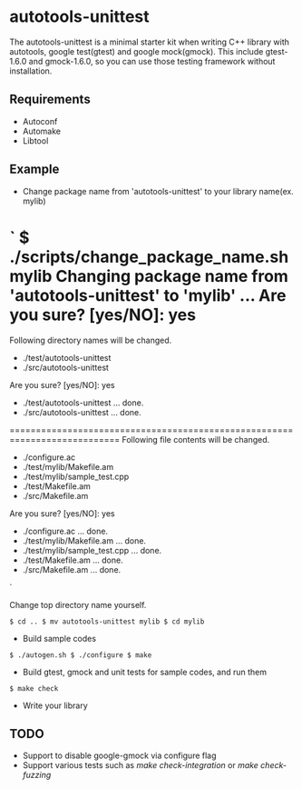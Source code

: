 autotools-unittest
==================

The autotools-unittest is a minimal starter kit when writing C++ library
with autotools, google test(gtest) and google mock(gmock).
This include gtest-1.6.0 and gmock-1.6.0,
so you can use those testing framework without installation.

Requirements
------------

* Autoconf
* Automake
* Libtool

Example
-------

* Change package name from 'autotools-unittest' to your library name(ex. mylib)

`
$ ./scripts/change_package_name.sh mylib
Changing package name from 'autotools-unittest' to 'mylib' ... Are you sure? [yes/NO]: yes
===========================================================================
Following directory names will be changed.

* ./test/autotools-unittest
* ./src/autotools-unittest

Are you sure? [yes/NO]: yes

* ./test/autotools-unittest ... done.
* ./src/autotools-unittest ... done.

===========================================================================
Following file contents will be changed.

* ./configure.ac
* ./test/mylib/Makefile.am
* ./test/mylib/sample_test.cpp
* ./test/Makefile.am
* ./src/Makefile.am

Are you sure? [yes/NO]: yes

* ./configure.ac ... done.
* ./test/mylib/Makefile.am ... done.
* ./test/mylib/sample_test.cpp ... done.
* ./test/Makefile.am ... done.
* ./src/Makefile.am ... done.

`

Change top directory name yourself.

`
$ cd ..
$ mv autotools-unittest mylib
$ cd mylib
`

* Build sample codes

`
$ ./autogen.sh
$ ./configure
$ make
`

* Build gtest, gmock and unit tests for sample codes, and run them

`
$ make check
`

* Write your library

TODO
----

* Support to disable google-gmock via configure flag
* Support various tests such as *make check-integration* or *make check-fuzzing*

